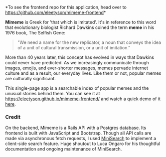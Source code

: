
\*To see the frontend repo for this application, head over to <https://github.com/eleetyson/mimeme-frontend>\*

**Mimeme** is Greek for 'that which is imitated'. It's in reference to this word that evolutionary biologist Richard Dawkins coined the term **meme** in his 1976 book, The Selfish Gene:

> "We need a name for the new replicator, a noun that conveys the idea of a unit of cultural transmission, or a unit of imitation."

More than 40 years later, this concept has evolved in ways that Dawkins could never have predicted. As we increasingly communicate through images, emojis, and ever-shorter messages, memes pervade internet culture and as a result, our everyday lives. Like them or not, popular memes are culturally significant.

This single-page app is a searchable index of popular memes and the unusual stories behind them. You can see it at <https://eleetyson.github.io/mimeme-frontend/> and watch a quick demo of it [here]().

### Credit
On the backend, Mimeme is a Rails API with a Postgres database. Its frontend is built with JavaScript and Bootstrap. Though all API calls are made via asynchronous fetch requests, I used [MiniSearch](https://github.com/lucaong/minisearch) to implement a client-side search feature. Huge shoutout to Luca Ongaro for his thoughtful documentation and ongoing maintenance of MiniSearch.
